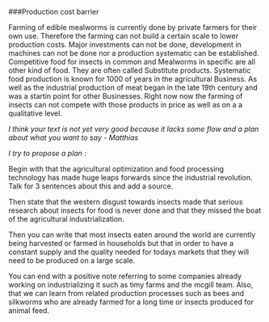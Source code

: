



###Production cost barrier


  Farming of edible mealworms is currently done by private farmers for their own use. Therefore the farming can not build a
  certain scale to lower production costs. Major investments can not be done, development in machines can not be done nor a production systematic can be established.
  Competitive food for insects in common and Mealworms in specific are all other kind of food.
  They are often called Substitute products. Systematic food production is known for 1000 of years in the agricultural
  Business. As well as the industrial production of meat began in the late 19th century and was a startin point for other Businesses.
  Right now now the farming of insects can not compete with those products in price as well as on a a qualitative level.


  *I think your text is not yet very good because it lacks some flow and a plan about what you want to say - Matthias*

  *I try to propose a plan :*

  Begin with that the agricultural optimization and food processing technology has made huge leaps forwards since the industrial revolution. Talk for 3 sentences about this and add a source.

  Then state that the western disgust towards insects made that serious research about insects for food is never done and that they missed the boat of the agricultural industrialization.

  Then you can write that most insects eaten around the world are currently being harvested or farmed in households but that in order to have a constant supply and the quality needed for todays markets that they will need to be produced on a large scale.

  You can end with a positive note referring to some companies already working on industrializing it such as timy farms and the mcgill team. Also, that we can learn from related production processes such as bees and silkworms who are already farmed for a long time or insects produced for animal feed.
